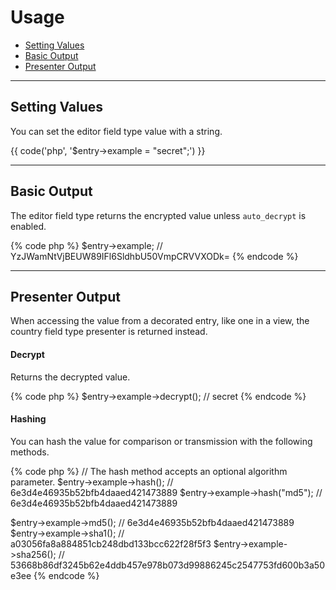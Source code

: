 # Usage

- [Setting Values](#mutator)
- [Basic Output](#output)
- [Presenter Output](#presenter)

<hr>

<a name="mutator"></a>
## Setting Values

You can set the editor field type value with a string.

{{ code('php', '$entry->example = "secret";') }}

<hr>

<a name="output"></a>
## Basic Output

The editor field type returns the encrypted value unless `auto_decrypt` is enabled.

{% code php %}
$entry->example; // YzJWamNtVjBEUW89IFl6SldhbU50VmpCRVVXODk=
{% endcode %}

<hr>

<a name="presenter"></a>
## Presenter Output

When accessing the value from a decorated entry, like one in a view, the country field type presenter is returned instead.

#### Decrypt

Returns the decrypted value.

{% code php %}
$entry->example->decrypt(); // secret
{% endcode %}

#### Hashing

You can hash the value for comparison or transmission with the following methods.

{% code php %}
// The hash method accepts an optional algorithm parameter.
$entry->example->hash();      // 6e3d4e46935b52bfb4daaed421473889
$entry->example->hash("md5"); // 6e3d4e46935b52bfb4daaed421473889

$entry->example->md5();    // 6e3d4e46935b52bfb4daaed421473889
$entry->example->sha1();   // a03056fa8a884851cb248dbd133bcc622f28f5f3
$entry->example->sha256(); // 53668b86df3245b62e4ddb457e978b073d99886245c2547753fd600b3a50e3ee
{% endcode %}
